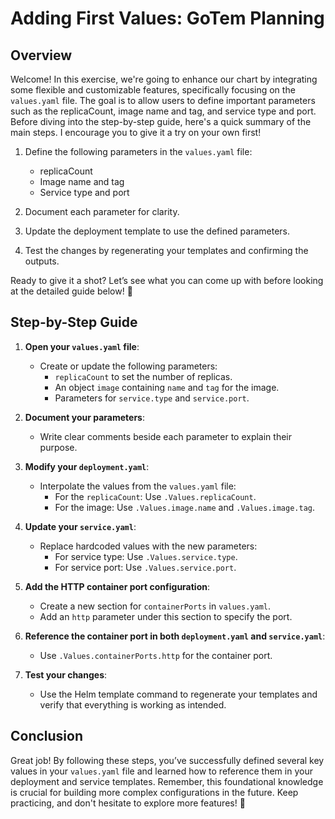 # Adding First Values: GoTem Planning

## Overview

Welcome! In this exercise, we're going to enhance our chart by integrating some flexible and customizable features, specifically focusing on the `values.yaml` file. The goal is to allow users to define important parameters such as the replicaCount, image name and tag, and service type and port. Before diving into the step-by-step guide, here's a quick summary of the main steps. I encourage you to give it a try on your own first!

1. Define the following parameters in the `values.yaml` file:

   - replicaCount
   - Image name and tag
   - Service type and port

2. Document each parameter for clarity.

3. Update the deployment template to use the defined parameters.

4. Test the changes by regenerating your templates and confirming the outputs.

Ready to give it a shot? Let’s see what you can come up with before looking at the detailed guide below! 🚀

## Step-by-Step Guide

1. **Open your `values.yaml` file**:

   - Create or update the following parameters:
     - `replicaCount` to set the number of replicas.
     - An object `image` containing `name` and `tag` for the image.
     - Parameters for `service.type` and `service.port`.

2. **Document your parameters**:

   - Write clear comments beside each parameter to explain their purpose.

3. **Modify your `deployment.yaml`**:

   - Interpolate the values from the `values.yaml` file:
     - For the `replicaCount`: Use `.Values.replicaCount`.
     - For the image: Use `.Values.image.name` and `.Values.image.tag`.

4. **Update your `service.yaml`**:

   - Replace hardcoded values with the new parameters:
     - For service type: Use `.Values.service.type`.
     - For service port: Use `.Values.service.port`.

5. **Add the HTTP container port configuration**:

   - Create a new section for `containerPorts` in `values.yaml`.
   - Add an `http` parameter under this section to specify the port.

6. **Reference the container port in both `deployment.yaml` and `service.yaml`**:

   - Use `.Values.containerPorts.http` for the container port.

7. **Test your changes**:
   - Use the Helm template command to regenerate your templates and verify that everything is working as intended.

## Conclusion

Great job! By following these steps, you’ve successfully defined several key values in your `values.yaml` file and learned how to reference them in your deployment and service templates. Remember, this foundational knowledge is crucial for building more complex configurations in the future. Keep practicing, and don't hesitate to explore more features! 🌟